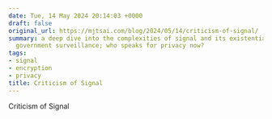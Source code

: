 ```yaml
---
date: Tue, 14 May 2024 20:14:03 +0000
draft: false
original_url: https://mjtsai.com/blog/2024/05/14/criticism-of-signal/
summary: a deep dive into the complexities of signal and its existential dance with
  government surveillance; who speaks for privacy now?
tags:
- signal
- encryption
- privacy
title: Criticism of Signal
---
```


Criticism of Signal